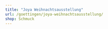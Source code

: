 ```yaml
---
title: "Joya Weihnachtsausstellung"
url: /goettingen/joya-weihnachtsausstellung/
shop: Schmuck
---
```

